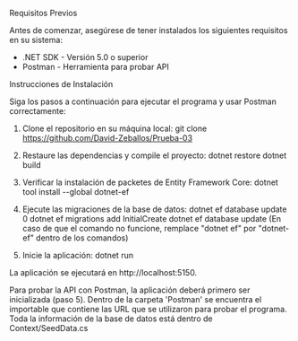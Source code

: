 Requisitos Previos

Antes de comenzar, asegúrese de tener instalados los siguientes requisitos en su sistema:

- .NET SDK - Versión 5.0 o superior
- Postman - Herramienta para probar API

Instrucciones de Instalación

Siga los pasos a continuación para ejecutar el programa y usar Postman correctamente:

1. Clone el repositorio en su máquina local:
   git clone https://github.com/David-Zeballos/Prueba-03

2. Restaure las dependencias y compile el proyecto:
   dotnet restore
   dotnet build

3. Verificar la instalación de packetes de Entity Framework Core:
   dotnet tool install --global dotnet-ef

4. Ejecute las migraciones de la base de datos:
   dotnet ef database update 0
   dotnet ef migrations add InitialCreate
   dotnet ef database update
   (En caso de que el comando no funcione, remplace "dotnet ef" por "dotnet-ef" dentro de los comandos)

5. Inicie la aplicación:
   dotnet run

La aplicación se ejecutará en http://localhost:5150.

Para probar la API con Postman, la aplicación deberá primero ser inicializada (paso 5).
Dentro de la carpeta 'Postman' se encuentra el importable que contiene las URL que se utilizaron para probar el programa.
Toda la información de la base de datos está dentro de Context/SeedData.cs
